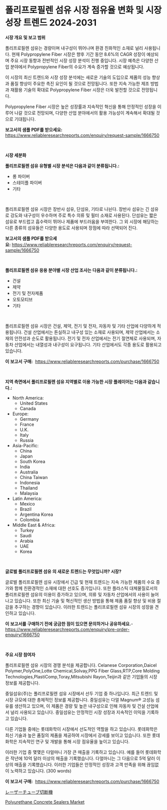 <p><h1>폴리프로필렌 섬유 시장 점유율 변화 및 시장 성장 트렌드 2024-2031</h1></p><p><strong>시장 개요 및 보고 범위</strong></p>
<p><p>폴리프로필렌 섬유는 경량이며 내구성이 뛰어나며 환경 친화적인 소재로 널리 사용됩니다. 현재 Polypropylene Fiber 시장은 향후 기간 동안 8.6%의 CAGR 성장이 예상되며 주요 시장 동향과 전반적인 시장 성장 분석이 진행 중입니다. 시장 예측은 다양한 산업 분야에서 Polypropylene Fiber의 수요가 계속 증가할 것으로 예상됩니다.</p><p>이 시장의 최신 트렌드와 시장 성장 분석에는 새로운 기술의 도입으로 제품의 성능 향상과 품질 향상이 주요한 촉진 요인이 될 것으로 전망됩니다. 또한 지속 가능한 제조 방법과 재활용 기술의 확대로 Polypropylene Fiber 시장은 더욱 발전할 것으로 전망됩니다.</p><p>Polypropylene Fiber 시장은 높은 성장률과 지속적인 혁신을 통해 안정적인 성장을 이루어 나갈 것으로 전망되며, 다양한 산업 분야에서의 활용 가능성이 계속해서 확대될 것으로 기대됩니다.</p></p>
<p><strong>보고서의 샘플 PDF를 받으세요:</strong> <a href="https://www.reliableresearchreports.com/enquiry/request-sample/1666750">https://www.reliableresearchreports.com/enquiry/request-sample/1666750</a></p>
<p>&nbsp;</p>
<p><strong>시장 세분화</strong></p>
<p><strong>폴리프로필렌 섬유 유형별 시장 분석은 다음과 같이 분류됩니다.:</strong></p>
<p><ul><li>롱 파이버</li><li>스테이플 파이버</li><li>기타</li></ul></p>
<p>&nbsp;</p>
<p><p>폴리프로필렌 섬유 시장은 장반사 섬유, 단섬유, 기타로 나뉜다. 장반사 섬유는 긴 섬유로 강도와 내구성이 우수하며 주로 특수 의류 및 필터 소재로 사용된다. 단섬유는 짧은 섬유로 부드럽고 흡수력이 뛰어나 제품에 부드러움을 부여한다. 그 외 시장에 해당하는 다른 종류의 섬유들은 다양한 용도로 사용되며 장점에 따라 선택되어 진다.</p></p>
<p><strong>보고서의 샘플 PDF를 받으세요:</strong>&nbsp;<a href="https://www.reliableresearchreports.com/enquiry/request-sample/1666750">https://www.reliableresearchreports.com/enquiry/request-sample/1666750</a></p>
<p>&nbsp;</p>
<p><strong> 폴리프로필렌 섬유 응용 분야별 시장 산업 조사는 다음과 같이 분류됩니다.:</strong></p>
<p><ul><li>건설</li><li>제약</li><li>전기 및 전자제품</li><li>오토모티브</li><li>기타</li></ul></p>
<p>&nbsp;</p>
<p><p>폴리프로필렌 섬유 시장은 건설, 제약, 전기 및 전자, 자동차 및 기타 산업에 다양하게 적용됩니다. 건설 산업에서는 튼실하고 내구성 있는 소재로 사용되며, 제약 산업에서는 소재의 안전성과 순도로 활용됩니다. 전기 및 전자 산업에서는 전기 절연체로 사용되며, 자동차 산업에서는 내열성과 내구성이 요구됩니다. 기타 산업에서도 각종 용도로 활용되고 있습니다.</p></p>
<p><strong>이 보고서 구매:</strong>&nbsp; <a href="https://www.reliableresearchreports.com/purchase/1666750">https://www.reliableresearchreports.com/purchase/1666750</a></p>
<p>&nbsp;</p>
<p><strong>지역 측면에서 폴리프로필렌 섬유 지역별로 이용 가능한 시장 플레이어는 다음과 같습니다.:</strong></p>
<p><ul>
    <li>
        North America:
        <ul>
            <li>United States</li>
            <li>Canada</li>
        </ul>
    </li>
    <li>
        Europe:
        <ul>
            <li>Germany</li>
            <li>France</li>
            <li>U.K.</li>
            <li>Italy</li>
            <li>Russia</li>
        </ul>
    </li>
    <li>
        Asia-Pacific:
        <ul>
            <li>China</li>
            <li>Japan</li>
            <li>South Korea</li>
            <li>India</li>
            <li>Australia</li>
            <li>China Taiwan</li>
            <li>Indonesia</li>
            <li>Thailand</li>
            <li>Malaysia</li>
        </ul>
    </li>
    <li>
        Latin America:
        <ul>
            <li>Mexico</li>
            <li>Brazil</li>
            <li>Argentina Korea</li>
            <li>Colombia</li>
        </ul>
    </li>
    <li>
        Middle East & Africa:
        <ul>
            <li>Turkey</li>
            <li>Saudi</li>
            <li>Arabia</li>
            <li>UAE</li>
            <li>Korea</li>
        </ul>
    </li>
    </ul></p>
<p>&nbsp;</p>
<p><strong>글로벌 폴리프로필렌 섬유 의 새로운 트렌드는 무엇입니까? 시장?</strong></p>
<p><p>글로벌 폴리프로필렌 섬유 시장에서 긴급 및 현재 트렌드는 지속 가능한 제품의 수요 증가와 함께 친환경적인 소재에 대한 선호도 증가입니다. 또한 플라스틱 대체물질로서의 폴리프로필렌 섬유의 이용이 증가하고 있으며, 의류 및 자동차 산업에서의 사용이 늘어나고 있습니다. 또한 최신 기술 및 혁신적인 생산 방법을 통해 제품 품질 향상 및 비용 절감을 추구하는 경향이 있습니다. 이러한 트렌드는 폴리프로필렌 섬유 시장의 성장을 견인하고 있습니다.</p></p>
<p><strong>이 보고서를 구매하기 전에 궁금한 점이 있으면 문의하거나 공유하세요.</strong>- <a href="https://www.reliableresearchreports.com/enquiry/pre-order-enquiry/1666750">https://www.reliableresearchreports.com/enquiry/pre-order-enquiry/1666750</a></p>
<p>&nbsp;</p>
<p><strong>주요 시장 참여자</strong></p>
<p><p>폴리프로필렌 섬유 시장의 경쟁 분석을 제공합니다. Celanese Corporation,Daicel Polymer,PolyOne,Lotte Chemical,Solvay,PPG Fiber Glass,RTP,Core Molding Technologies,PlastiComp,Toray,Mitsubishi Rayon,Teijin과 같은 기업들의 시장 정보를 제공합니다. </p><p>중일섬유(주)는 폴리프로필렌 섬유 시장에서 선두 기업 중 하나입니다. 최근 트렌드 및 시장 규모에 대한 총체적인 정보를 제공합니다. 중일섬유는 다얼 Magnum® 고성능 섬유를 생산하고 있으며, 이 제품은 경량 및 높은 내구성으로 인해 자동차 및 건설 산업에서 널리 사용되고 있습니다. 중일섬유는 안정적인 시장 성장과 지속적인 이익을 기록하고 있습니다.</p><p>다른 기업들 중에는 롯데화학이 시장에서 선도적인 역할을 하고 있습니다. 롯데화학은 최신 기술과 높은 품질의 제품을 제공하여 시장에서 강세를 보이고 있습니다. 또한 롯데화학은 지속적인 연구 및 개발을 통해 시장 점유율을 높이고 있습니다.</p><p>이러한 기업 중 몇몇은 다얼마니 가장 큰 매출을 기록하고 있습니다. 예를 들어 롯데화학은 작년에 10억 달러 이상의 매출을 기록했습니다. 다얼마니는 그 다음으로 5억 달러 이상의 매출을 기록했습니다. 이러한 기업들은 안정적인 성장과 고객 만족을 위해 끊임없이 노력하고 있습니다. (300 words)</p></p>
<p><strong>이 보고서 구매:</strong>&nbsp;&nbsp;<a href="https://www.reliableresearchreports.com/purchase/1666750">https://www.reliableresearchreports.com/purchase/1666750</a></p>
<p><p><a href="https://github.com/one-cool-chick/Market-Research-Report-List-1/blob/main/393165715382.md">レーザーチューブ切断機</a></p><p><a href="https://thundering-castanet-c65.notion.site/Polyurethane-Concrete-Sealers-Market-A-Comprehensive-Report-of-its-Market-Share-Growth-Trends-202-6eeedb4bb31942b390bef0b82d3486ae">Polyurethane Concrete Sealers Market</a></p></p>
